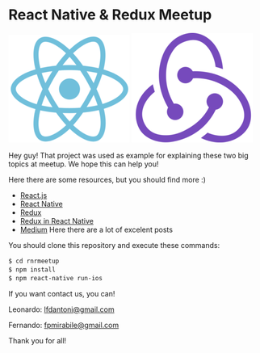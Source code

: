 # React Native & Redux Meetup

[![react native](https://github.com/lfdantoni/rnrmeetup/raw/master/github_assets/react.png)](https://facebook.github.io/react-native/)       [![redux](https://github.com/lfdantoni/rnrmeetup/raw/master/github_assets/0_U2DmhXYumRyXH6X1.png)](https://redux.js.org/)

Hey guy! That project was used as example for explaining these two big topics at meetup. We hope this can help you!

Here there are some resources, but you should find more :)

- [React.js](https://reactjs.org/docs/hello-world.html)
- [React Native](https://facebook.github.io/react-native/docs/getting-started.html)
- [Redux](https://redux.js.org/)
- [Redux in React Native](https://redux.js.org/basics/usage-with-react)
- [Medium](https://medium.com) Here there are a lot of excelent posts

You should clone this repository and execute these commands:

```sh
$ cd rnrmeetup
$ npm install
$ npm react-native run-ios
```

If you want contact us, you can!

Leonardo: lfdantoni@gmail.com

Fernando: fpmirabile@gmail.com

Thank you for all!
 